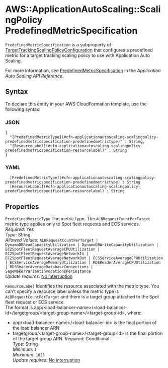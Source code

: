 # AWS::ApplicationAutoScaling::ScalingPolicy PredefinedMetricSpecification<a name="aws-properties-applicationautoscaling-scalingpolicy-predefinedmetricspecification"></a>

 `PredefinedMetricSpecification` is a subproperty of [TargetTrackingScalingPolicyConfiguration](https://docs.aws.amazon.com/AWSCloudFormation/latest/UserGuide/aws-properties-applicationautoscaling-scalingpolicy-targettrackingscalingpolicyconfiguration.html) that configures a predefined metric for a target tracking scaling policy to use with Application Auto Scaling\. 

For more information, see [PredefinedMetricSpecification](https://docs.aws.amazon.com/autoscaling/application/APIReference/API_PredefinedMetricSpecification.html) in the *Application Auto Scaling API Reference*\.

## Syntax<a name="aws-properties-applicationautoscaling-scalingpolicy-predefinedmetricspecification-syntax"></a>

To declare this entity in your AWS CloudFormation template, use the following syntax:

### JSON<a name="aws-properties-applicationautoscaling-scalingpolicy-predefinedmetricspecification-syntax.json"></a>

```
{
  "[PredefinedMetricType](#cfn-applicationautoscaling-scalingpolicy-predefinedmetricspecification-predefinedmetrictype)" : String,
  "[ResourceLabel](#cfn-applicationautoscaling-scalingpolicy-predefinedmetricspecification-resourcelabel)" : String
}
```

### YAML<a name="aws-properties-applicationautoscaling-scalingpolicy-predefinedmetricspecification-syntax.yaml"></a>

```
﻿  [PredefinedMetricType](#cfn-applicationautoscaling-scalingpolicy-predefinedmetricspecification-predefinedmetrictype) : String
﻿  [ResourceLabel](#cfn-applicationautoscaling-scalingpolicy-predefinedmetricspecification-resourcelabel) : String
```

## Properties<a name="aws-properties-applicationautoscaling-scalingpolicy-predefinedmetricspecification-properties"></a>

`PredefinedMetricType`  <a name="cfn-applicationautoscaling-scalingpolicy-predefinedmetricspecification-predefinedmetrictype"></a>
The metric type\. The `ALBRequestCountPerTarget` metric type applies only to Spot fleet requests and ECS services\.   
*Required*: Yes  
*Type*: String  
*Allowed Values*: `ALBRequestCountPerTarget | DynamoDBReadCapacityUtilization | DynamoDBWriteCapacityUtilization | EC2SpotFleetRequestAverageCPUUtilization | EC2SpotFleetRequestAverageNetworkIn | EC2SpotFleetRequestAverageNetworkOut | ECSServiceAverageCPUUtilization | ECSServiceAverageMemoryUtilization | RDSReaderAverageCPUUtilization | RDSReaderAverageDatabaseConnections | SageMakerVariantInvocationsPerInstance`  
*Update requires*: [No interruption](https://docs.aws.amazon.com/AWSCloudFormation/latest/UserGuide/using-cfn-updating-stacks-update-behaviors.html#update-no-interrupt)

`ResourceLabel`  <a name="cfn-applicationautoscaling-scalingpolicy-predefinedmetricspecification-resourcelabel"></a>
Identifies the resource associated with the metric type\. You can't specify a resource label unless the metric type is `ALBRequestCountPerTarget` and there is a target group attached to the Spot fleet request or ECS service\.  
The format is app/<load\-balancer\-name>/<load\-balancer\-id>/targetgroup/<target\-group\-name>/<target\-group\-id>, where:  
+ app/<load\-balancer\-name>/<load\-balancer\-id> is the final portion of the load balancer ARN
+ targetgroup/<target\-group\-name>/<target\-group\-id> is the final portion of the target group ARN\.
*Required*: Conditional  
*Type*: String  
*Minimum*: `1`  
*Maximum*: `1023`  
*Update requires*: [No interruption](https://docs.aws.amazon.com/AWSCloudFormation/latest/UserGuide/using-cfn-updating-stacks-update-behaviors.html#update-no-interrupt)